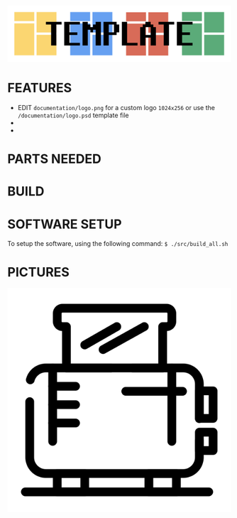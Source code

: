 ![Gopher image](documentation/logo.png)


# FEATURES
* EDIT `documentation/logo.png` for a custom logo `1024x256` or use the `/documentation/logo.psd` template file
*
*




# PARTS NEEDED





# BUILD




# SOFTWARE SETUP

To setup the software, using the following command:
`$ ./src/build_all.sh`



# PICTURES

![Gopher image](documentation/sample_picture.png)
